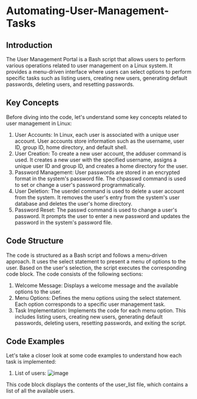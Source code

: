 # Automating-User-Management-Tasks

## Introduction

The User Management Portal is a Bash script that allows users to perform various operations related to user management on a Linux system. It provides a menu-driven interface where users can select options to perform specific tasks such as listing users, creating new users, generating default passwords, deleting users, and resetting passwords.

## Key Concepts

Before diving into the code, let's understand some key concepts related to user management in Linux:
1.	User Accounts: In Linux, each user is associated with a unique user account. User accounts store information such as the username, user ID, group ID, home directory, and default shell.
2.	User Creation: To create a new user account, the adduser command is used. It creates a new user with the specified username, assigns a unique user ID and group ID, and creates a home directory for the user.
3.	Password Management: User passwords are stored in an encrypted format in the system's password file. The chpasswd command is used to set or change a user's password programmatically.
4.	User Deletion: The userdel command is used to delete a user account from the system. It removes the user's entry from the system's user database and deletes the user's home directory.
5.	Password Reset: The passwd command is used to change a user's password. It prompts the user to enter a new password and updates the password in the system's password file.

## Code Structure

The code is structured as a Bash script and follows a menu-driven approach. It uses the select statement to present a menu of options to the user. Based on the user's selection, the script executes the corresponding code block.
The code consists of the following sections:
1.	Welcome Message: Displays a welcome message and the available options to the user.
2.	Menu Options: Defines the menu options using the select statement. Each option corresponds to a specific user management task.
3.	Task Implementation: Implements the code for each menu option. This includes listing users, creating new users, generating default passwords, deleting users, resetting passwords, and exiting the script.

## Code Examples

Let's take a closer look at some code examples to understand how each task is implemented:

1.	List of users:
![image](https://github.com/user-attachments/assets/a6a852eb-2d7d-4b3c-992f-1af21be9f8fd)

This code block displays the contents of the user_list file, which contains a list of all the available users.

